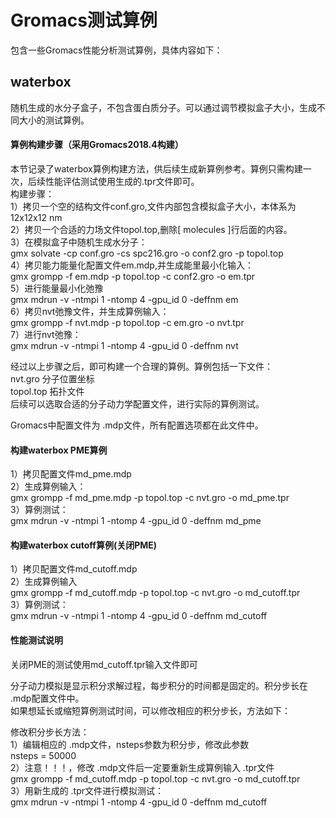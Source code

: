# Gromacs测试算例  

包含一些Gromacs性能分析测试算例，具体内容如下：  
  
## waterbox  
  
随机生成的水分子盒子，不包含蛋白质分子。可以通过调节模拟盒子大小，生成不同大小的测试算例。  
  
#### 算例构建步骤（采用Gromacs2018.4构建）  
  
本节记录了waterbox算例构建方法，供后续生成新算例参考。算例只需构建一次，后续性能评估测试使用生成的.tpr文件即可。  
构建步骤：  
1）拷贝一个空的结构文件conf.gro,文件内部包含模拟盒子大小，本体系为 12x12x12 nm  
2）拷贝一个合适的力场文件topol.top,删除[ molecules ]行后面的内容。  
3）在模拟盒子中随机生成水分子：  
gmx solvate -cp conf.gro -cs spc216.gro -o conf2.gro -p topol.top  
4）拷贝能力能量化配置文件em.mdp,并生成能里最小化输入：  
gmx grompp -f em.mdp -p topol.top -c conf2.gro -o em.tpr  
5）进行能量最小化弛豫  
gmx mdrun -v -ntmpi 1 -ntomp 4 -gpu_id 0 -deffnm em  
6）拷贝nvt弛豫文件，并生成算例输入：  
gmx grompp -f nvt.mdp -p topol.top -c em.gro -o nvt.tpr  
7）进行nvt弛豫：  
gmx mdrun -v -ntmpi 1 -ntomp 4 -gpu_id 0 -deffnm nvt  
  
经过以上步骤之后，即可构建一个合理的算例。算例包括一下文件：  
nvt.gro  分子位置坐标  
topol.top  拓扑文件  
后续可以选取合适的分子动力学配置文件，进行实际的算例测试。  
  
Gromacs中配置文件为 .mdp文件，所有配置选项都在此文件中。  
  
#### 构建waterbox PME算例  
1）拷贝配置文件md_pme.mdp  
2）生成算例输入：  
gmx grompp -f md_pme.mdp -p topol.top -c nvt.gro -o md_pme.tpr  
3）算例测试：  
gmx mdrun -v -ntmpi 1 -ntomp 4 -gpu_id 0 -deffnm md_pme  
  
#### 构建waterbox cutoff算例(关闭PME)  
1）拷贝配置文件md_cutoff.mdp  
2）生成算例输入  
gmx grompp -f md_cutoff.mdp -p topol.top -c nvt.gro -o md_cutoff.tpr  
3）算例测试：  
gmx mdrun -v -ntmpi 1 -ntomp 4 -gpu_id 0 -deffnm md_cutoff  
  
#### 性能测试说明  
关闭PME的测试使用md_cutoff.tpr输入文件即可  
  
分子动力模拟是显示积分求解过程，每步积分的时间都是固定的。积分步长在 .mdp配置文件中。  
如果想延长或缩短算例测试时间，可以修改相应的积分步长，方法如下：  
  
修改积分步长方法：  
1）编辑相应的 .mdp文件，nsteps参数为积分步，修改此参数  
nsteps                  = 50000  
2）注意！！！，修改 .mdp文件后一定要重新生成算例输入 .tpr文件  
gmx grompp -f md_cutoff.mdp -p topol.top -c nvt.gro -o md_cutoff.tpr  
3）用新生成的 .tpr文件进行模拟测试：  
gmx mdrun -v -ntmpi 1 -ntomp 4 -gpu_id 0 -deffnm md_cutoff  







